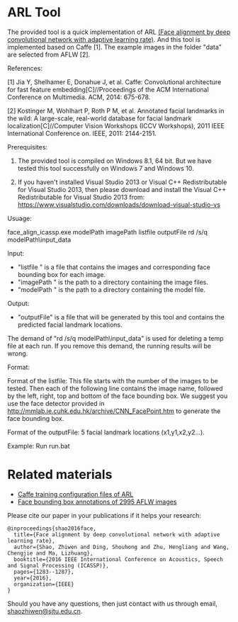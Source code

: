 # ARL Tool

The provided tool is a quick implementation of ARL [(Face alignment by deep convolutional network with adaptive learning rate)](https://zhiwenshao.github.io/pdfs/projects/2016/shao2016face.pdf). And this tool is implemented based on Caffe [1]. The example images in the folder "data" are selected from AFLW [2].

References:

[1] Jia Y, Shelhamer E, Donahue J, et al. Caffe: Convolutional architecture for fast feature embedding[C]//Proceedings of the ACM International Conference on Multimedia. ACM, 2014: 675-678.

[2] Kostinger M, Wohlhart P, Roth P M, et al. Annotated facial landmarks in the wild: A large-scale, real-world database for facial landmark localization[C]//Computer Vision Workshops (ICCV Workshops), 2011 IEEE International Conference on. IEEE, 2011: 2144-2151.

Prerequisites:

1. The provided tool is compiled on Windows 8.1, 64 bit. But we have tested this tool successfully on Windows 7 and Windows 10.  

2. If you haven't installed Visual Studio 2013 or Visual C++ Redistributable for Visual Studio 2013, then please download and install the Visual C++ Redistributable for Visual Studio 2013 from: https://www.visualstudio.com/downloads/download-visual-studio-vs

Usuage:

face_align_icassp.exe modelPath imagePath listfile outputFile
rd /s/q modelPath\\input_data

Input:
- "listfile " is a file that contains the images and corresponding face bounding box for each image. 
- "imagePath " is the path to a directory containing the image files.
- "modelPath " is the path to a directory containing the model file.

Output:
- "outputFile" is a file that will be generated by this tool and contains the predicted facial landmark locations.

The demand of "rd /s/q modelPath\\input_data" is used for deleting a temp file at each run. If you remove this demand, the running results will be wrong.  

Format:

Format of the listfile:
This file starts with the number of the images to be tested.
Then each of the following line contains the image name, followed by the left, right, top and bottom of the face bounding box.
We suggest you use the face detector provided in http://mmlab.ie.cuhk.edu.hk/archive/CNN_FacePoint.htm to generate the face bounding box.

Format of the outputFile:
5 facial landmark locations (x1,y1,x2,y2...).

Example:
Run run.bat

# Related materials
- [Caffe training configuration files of ARL](https://github.com/ZhiwenShao/ARL-configuration)
- [Face bounding box annotations of 2995 AFLW images](https://github.com/ZhiwenShao/AFLW_bbox_annotation)

Please cite our paper in your publications if it helps your research:
```
@inproceedings{shao2016face,
  title={Face alignment by deep convolutional network with adaptive learning rate},
  author={Shao, Zhiwen and Ding, Shouhong and Zhu, Hengliang and Wang, Chengjie and Ma, Lizhuang},
  booktitle={2016 IEEE International Conference on Acoustics, Speech and Signal Processing (ICASSP)},
  pages={1283--1287},
  year={2016},
  organization={IEEE}
}
```

Should you have any questions, then just contact with us through email, shaozhiwen@sjtu.edu.cn.
